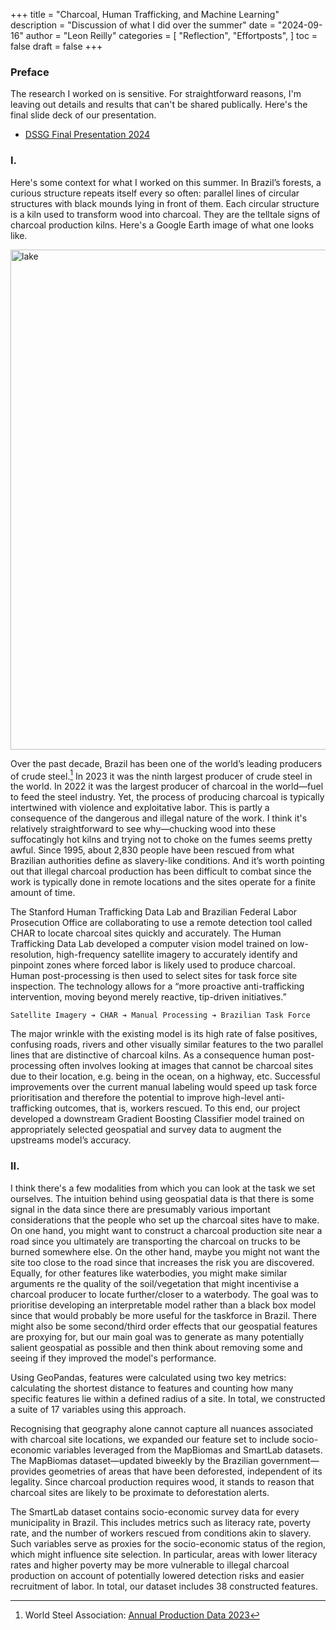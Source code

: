+++
title = "Charcoal, Human Trafficking, and Machine Learning"
description = "Discussion of what I did over the summer"
date = "2024-09-16"
author = "Leon Reilly"
categories = [
    "Reflection",
    "Effortposts",
]
toc = false
draft = false
+++

### Preface

The research I worked on is sensitive. For straightforward reasons, I'm leaving out details and results that can't be shared publically. Here's the final slide deck of our presentation.
* <a href="/resources/DSSG Final Presentation.pdf" download>DSSG Final Presentation 2024</a>

### I. 

Here's some context for what I worked on this summer. In Brazil’s forests, a curious structure repeats itself every so often: parallel lines of circular structures with black mounds lying in front of them. Each circular structure is a kiln used to transform wood into charcoal. They are the telltale signs of charcoal production kilns. Here's a Google Earth image of what one looks like.


<img src="/DSSG.png" alt="lake" width= "800">


Over the past decade, Brazil has been one of the world’s leading producers of crude steel.[^1] In 2023 it was the ninth largest producer of crude steel in the world. In 2022 it was the largest producer of charcoal in the world—fuel to feed the steel industry. Yet, the process of producing charcoal is typically intertwined with violence and exploitative labor. This is partly a consequence of the dangerous and illegal nature of the work. I think it's relatively straightforward to see why—chucking wood into these suffocatingly hot kilns and trying not to choke on the fumes seems pretty awful. Since 1995, about 2,830 people have been rescued from what Brazilian authorities define as slavery-like conditions. And it’s worth pointing out that illegal charcoal production has been difficult to combat since the work is typically done in remote locations and the sites operate for a finite amount of time. 

The Stanford Human Trafficking Data Lab and Brazilian Federal Labor Prosecution Office are collaborating to use a remote detection tool called CHAR to locate charcoal sites quickly and accurately. The Human Trafficking Data Lab developed a computer vision model trained on low-resolution, high-frequency satellite imagery to accurately identify and pinpoint zones where forced labor is likely used to produce charcoal. Human post-processing is then used to select sites for task force site inspection. The technology allows for a “more proactive anti-trafficking intervention, moving beyond merely reactive, tip-driven initiatives.”

[^1]: World Steel Association: [Annual Production Data 2023](https://worldsteel.org/data/annual-production-steel-data/?ind=P1_crude_steel_total_pub/BRA)

```
Satellite Imagery ➔ CHAR ➔ Manual Processing ➔ Brazilian Task Force
```

The major wrinkle with the existing model is its high rate of false positives, confusing roads, rivers and other visually similar features to the two parallel lines that are distinctive of charcoal kilns. As a consequence human post-processing often involves looking at images that cannot be charcoal sites due to their location, e.g. being in the ocean, on a highway, etc. Successful improvements over the current manual labeling would speed up task force prioritisation and therefore the potential to improve high-level anti-trafficking outcomes, that is, workers rescued. To this end, our project developed a downstream Gradient Boosting Classifier model trained on appropriately selected geospatial and survey data to augment the upstreams model’s accuracy.

### II.

I think there's a few modalities from which you can look at the task we set ourselves. The intuition behind using geospatial data is that there is some signal in the data since there are presumably various important considerations that the people who set up the charcoal sites have to make. On one hand, you might want to construct a charcoal production site near a road since you ultimately are transporting the charcoal on trucks to be burned somewhere else. On the other hand, maybe you might not want the site too close to the road since that increases the risk you are discovered. Equally, for other features like waterbodies, you might make similar arguments re the quality of the soil/vegetation that might incentivise a charcoal producer to locate further/closer to a waterbody. The goal was to prioritise developing an interpretable model rather than a black box model since that would probably be more useful for the taskforce in Brazil. There might also be some second/third order effects that our geospatial features are proxying for, but our main goal was to generate as many potentially salient geospatial as possible and then think about removing some and seeing if they improved the model's performance.

Using GeoPandas, features were calculated using two key metrics: calculating the shortest distance to features and counting how many specific features lie within a defined radius of a site. In total, we constructed a suite of 17 variables using this approach.

Recognising that geography alone cannot capture all nuances associated with charcoal site locations, we expanded our feature set to include socio-economic variables leveraged from the MapBiomas and SmartLab datasets. The MapBiomas dataset—updated biweekly by the Brazilian government—provides geometries of areas that have been deforested, independent of its legality. Since charcoal production requires wood, it stands to reason that charcoal sites are likely to be proximate to deforestation alerts.

The SmartLab dataset contains socio-economic survey data for every municipality in Brazil. This includes metrics such as literacy rate, poverty rate, and the number of workers rescued from conditions akin to slavery. Such variables serve as proxies for the socio-economic status of the region, which might influence site selection. In particular, areas with lower literacy rates and higher poverty may be more vulnerable to illegal charcoal production on account of potentially lowered detection risks and easier recruitment of labor. In total, our dataset includes 38 constructed features.
